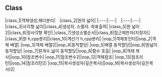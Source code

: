 ## Class
|class_1|객체생성,헤더분리|　|class_2|원의 넓이|
|:---:|:---|　|:---:|:---|
|class_3|사각형 넓이||class_4|생성자, 소멸자. 좌표출력|
|class_5|원 넓이2||class_6|정사각형 확인|
|class_7|생성소멸순서||class_8|접근제한자(지정자)|
|class_9|원 h,cpp분리||class_10|계산기 h,cpp분리|
|oop_1|객체포인터||oop_2|객체 배열|
|oop_3|객체 배열2||oop_4|동적할당|
|oop_5|배열 동적할당||oop_6|원넓이 동적할당|
|oop_7|원개수,넓이 동적할당||oop_8|함수 호출|
|oop_9|객체 복사||oop_10|참조변수|
|oop_11|참조변수2||oop_12|객체참조|
|oop_13|참조리턴||oop_14|참조리턴2|
|oop_15|복사생성자(깊은복사)||oop_16|복사생성자(깊은복사)2|

